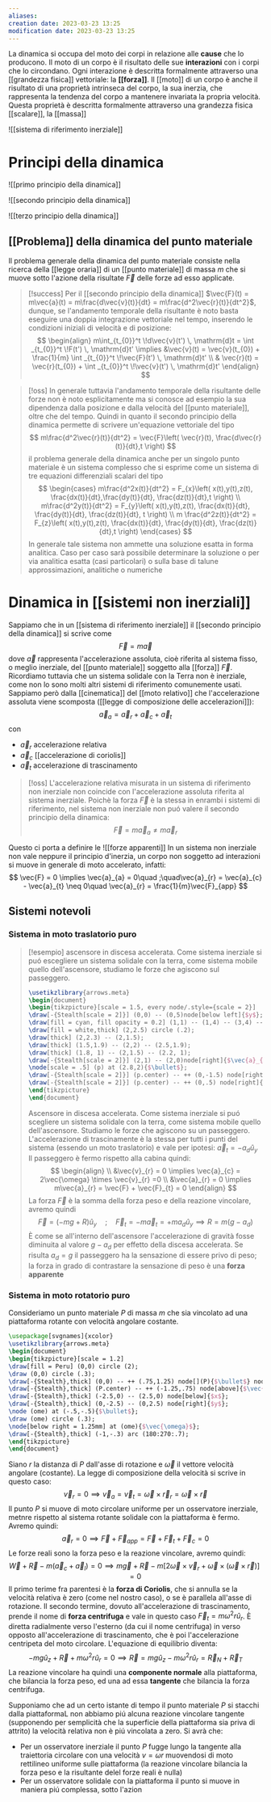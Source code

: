 ```yaml
---
aliases: 
creation date: 2023-03-23 13:25
modification date: 2023-03-23 13:25
---
```


La dinamica si occupa del moto dei corpi in relazione alle **cause** che lo producono. Il moto di un corpo è il risultato delle sue **interazioni** con i corpi che lo circondano.
Ogni interazione è descritta formalmente attraverso una [[grandezza fisica]] vettoriale: la **[[forza]]**. Il [[moto]] di un corpo è anche il risultato di una proprietà intrinseca del corpo, la sua inerzia, che rappresenta la tendenza del corpo a mantenere invariata la propria velocità. Questa proprietà è descritta formalmente attraverso una grandezza fisica [[scalare]], la [[massa]]

![[sistema di riferimento inerziale]]


# Principi della dinamica

![[primo principio della dinamica]]

![[secondo principio della dinamica]]

![[terzo principio della dinamica]]


## [[Problema]] della dinamica del punto materiale
Il problema generale della dinamica del punto materiale consiste nella ricerca della [[legge oraria]] di un [[punto materiale]] di massa $m$ che si muove sotto l'azione della risultate $\vec{F}$ delle forze ad esso applicate.

>[!success]
>Per il [[secondo principio della dinamica]] $\vec{F}(t) = m\vec{a}(t) = m\frac{d\vec{v}(t)}{dt} = m\frac{d^2\vec{r}(t)}{dt^2}$, dunque, se l'andamento temporale della risultante è noto basta eseguire una doppia integrazione vettoriale nel tempo, inserendo le condizioni iniziali di velocità e di posizione:
>$$ \begin{align} 
 m\int_{t_{0}}^t \!d\vec{v}(t') \, \mathrm{d}t = \int _{t_{0}}^t \!F(t') \, \mathrm{d}t' \implies &\vec{v}(t) = \vec{v}(t_{0}) + \frac{1}{m} \int _{t_{0}}^t \!\vec{F}(t') \, \mathrm{d}t'    \\
>& \vec{r}(t) = \vec{r}(t_{0}) + \int _{t_{0}}^t \!\vec{v}(t') \, \mathrm{d}t' 
\end{align} $$

>[!oss]
>In generale tuttavia l'andamento temporale della risultante delle forze non è noto esplicitamente ma si conosce ad esempio la sua dipendenza dalla posizione e dalla velocità del [[punto materiale]], oltre che del tempo.
>Quindi in quanto il secondo principio della dinamica permette di scrivere un'equazione vettoriale del tipo 
>$$
>m\frac{d^2\vec{r}(t)}{dt^2} = \vec{F}\left( \vec{r}(t), \frac{d\vec{r}(t)}{dt},t  \right) 
>$$
>il problema generale della dinamica anche per un singolo punto materiale è un sistema complesso che si esprime come un sistema di tre equazioni differenziali scalari del tipo
> $$ \begin{cases}
>m\frac{d^2x(t)}{dt^2} = F_{x}\left( x(t),y(t),z(t), \frac{dx(t)}{dt},\frac{dy(t)}{dt}, \frac{dz(t)}{dt},t    \right)  \\
>m\frac{d^2y(t)}{dt^2} = F_{y}\left( x(t),y(t),z(t), \frac{dx(t)}{dt}, \frac{dy(t)}{dt}, \frac{dz(t)}{dt}, t    \right) \\
>m \frac{d^2z(t)}{dt^2} = F_{z}\left( x(t),y(t),z(t), \frac{dx(t)}{dt}, \frac{dy(t)}{dt}, \frac{dz(t)}{dt},t    \right) 
>\end{cases} $$
>In generale tale sistema non ammette una soluzione esatta in forma analitica. Caso per caso sarà possibile determinare la soluzione o per via analitica esatta (casi particolari) o sulla base di talune approssimazioni, analitiche o numeriche



# Dinamica in [[sistemi non inerziali]]

Sappiamo che in un [[sistema di riferimento inerziale]] il [[secondo principio della dinamica]] si scrive come
$$
\vec{F} = m\vec{a}
$$
dove $\vec{a}$ rappresenta l'accelerazione assoluta, cioè riferita al sistema fisso, o meglio inerziale, del [[punto materiale]] soggetto alla [[forza]] $\vec{F}$.
Ricordiamo tuttavia che un sistema solidale con la Terra non è inerziale, come non lo sono molti altri sistemi di riferimento comunemente usati. Sappiamo però dalla [[cinematica]] del [[moto relativo]] che l'accelerazione assoluta viene scomposta ([[legge di composizione delle accelerazioni]]):
$$
\vec{a}_{a} = \vec{a}_{r} + \vec{a}_{c} + \vec{a}_{t}
$$
con
- $\vec{a}_{r}$ accelerazione relativa
- $\vec{a}_{c}$ [[accelerazione di coriolis]]
- $\vec{a}_{t}$ accelerazione di trascinamento

>[!oss]
>L'accelerazione relativa misurata in un sistema di riferimento non inerziale non coincide con l'accelerazione assoluta riferita al sistema inerziale. Poichè la forza $\vec{F}$ è la stessa in enrambi i sistemi di riferimento, nel sistema non inerziale non puó valere il secondo principio della dinamica:
>$$ \vec{F} = m\vec{a}_{a} \neq m\vec{a}_{r} $$


Questo ci porta a definire le ![[forze apparenti]]
In un sistema non inerziale non vale neppure il principio d'inerzia, un corpo non soggetto ad interazioni si muove in generale di moto accelerato, infatti:
$$
\vec{F} = 0 \implies \vec{a}_{a} = 0\quad ;\quad\vec{a}_{r} = \vec{a}_{c} - \vec{a}_{t} \neq 0\quad \vec{a}_{r} = \frac{1}{m}\vec{F}_{app}
$$

## Sistemi notevoli

### Sistema in moto traslatorio puro

>[!esempio] ascensore in discesa accelerata.
>Come sistema inerziale si puó escegliere un sistema solidale con la terra, come sistema mobile quello dell'ascensore, studiamo le forze che agiscono sul passeggero.
>
> ```tikz
> \usetikzlibrary{arrows.meta}
>\begin{document}
>\begin{tikzpicture}[scale = 1.5, every node/.style={scale = 2}]
>\draw[-{Stealth[scale = 2]}] (0,0) -- (0,5)node[below left]{$y$}; 
>\draw[fill = cyan, fill opacity = 0.2] (1,1) -- (1,4) -- (3,4) -- (3,1) -- (1,1);
>\draw[fill = white,thick] (2,2.5) circle (.2);
>\draw[thick] (2,2.3) -- (2,1.5);
>\draw[thick] (1.5,1.9) -- (2,2) -- (2.5,1.9);
>\draw[thick] (1.8, 1) -- (2,1.5) -- (2.2, 1);
>\draw[-{Stealth[scale = 2]}] (2,1) -- (2,0)node[right]{$\vec{a}_{d}$};
>\node[scale = .5] (p) at (2.8,2){$\bullet$};
>\draw[-{Stealth[scale = 2]}] (p.center) -- ++ (0,-1.5) node[right]{$m\vec{g}$};
>\draw[-{Stealth[scale = 2]}] (p.center) -- ++ (0,.5) node[right]{$\vec{R}$};
>\end{tikzpicture}
>\end{document}
>```
>
>Ascensore in discesa accelerata. Come sistema inerziale si puó scegliere un sistema solidale con la terra, come sistema mobile quello dell'ascensore. Studiamo le forze che agiscono su un passeggero.
>L'accelerazione di trascinamente è la stessa per tutti i punti del sistema (essendo un moto traslatorio) e vale per ipotesi:
>$\vec{a}_{t} = -a_{d}\hat{u}_{y}$
>Il passeggero è fermo rispetto alla cabina quindi:
>$$ \begin{align} \\
>&\vec{v}_{r} = 0 \implies \vec{a}_{c} = 2\vec{\omega} \times \vec{v}_{r} =0 \\
>&\vec{a}_{r} = 0 \implies m\vec{a}_{r} = \vec{F} + \vec{F}_{t} = 0
>\end{align} $$
>La forza $\vec{F}$ è la somma della forza peso e della reazione vincolare, avremo quindi
>$$ \vec{F} = (-mg + R)\hat{u}_{y}\quad ; \quad \vec{F}_{t} = -m\vec{a}_{t} = +ma_{d}\hat{u}_{y} \implies R=m(g-a_{d}) $$
>È come se all'interno dell'ascensore l'accelerazione di gravità fosse diminuita al valore $g - a_{d}$ per effetto della discesa accelerata. Se risulta $a_{d} = g$ il passeggero ha la sensazione di essere privo di peso; la forza in grado di contrastare la sensazione di peso è una **forza apparente**

### Sistema in moto rotatorio puro
Consideriamo un punto materiale $P$ di massa $m$ che sia vincolato ad una piattaforma rotante con velocità angolare costante.

```tikz
\usepackage[svgnames]{xcolor}
\usetikzlibrary{arrows.meta}
\begin{document}
\begin{tikzpicture}[scale = 1.2]
\draw[fill = Peru] (0,0) circle (2);
\draw (0,0) circle (.3);
\draw[-{Stealth},thick] (0,0) -- ++ (.75,1.25) node[](P){$\bullet$} node[above]{$P$};
\draw[-{Stealth},thick] (P.center) -- ++ (-1.25,.75) node[above]{$\vec{v}_a$};
\draw[-{Stealth},thick] (-2.5,0) -- (2.5,0) node[below]{$x$};
\draw[-{Stealth},thick] (0,-2.5) -- (0,2.5) node[right]{$y$};
\node (ome) at (-.5,-.5){$\bullet$};
\draw (ome) circle (.3);
\node[below right = 1.25mm] at (ome){$\vec{\omega}$};
\draw[-{Stealth},thick] (-1,-.3) arc (180:270:.7);
\end{tikzpicture}
\end{document}
```

Siano $r$ la distanza di $P$ dall'asse di rotazione e $\vec{\omega}$ il vettore velocità angolare (costante). La legge di composizione della velocità si scrive in questo caso:
$$
\vec{v}_{r} = 0 \implies \vec{v}_{a} = \vec{v}_{t} = \vec{\omega} \times \vec{r}_{r} = \vec{\omega} \times \vec{r}
$$
Il punto $P$ si muove di moto circolare uniforme per un osservatore inerziale, metnre rispetto al sistema rotante solidale con la piattaforma è fermo. Avremo quindi:
$$
\vec{a}_{r} = 0 \implies \vec{F} + \vec{F}_{app} = \vec{F} + \vec{F}_{t} + \vec{F}_{c} = 0
$$
Le forze reali sono la forza peso e la reazione vincolare, avremo quindi:
$$ \vec{W} + \vec{R} - m(\vec{a}_{c} + \vec{a}_{l})=0 \implies m\vec{g} + \vec{R} - m[2\vec{\omega} \times \vec{v}_{r} + \vec{\omega} \times (\vec{\omega} \times \vec{r})]=0 $$
Il primo terime fra parentesi è la **forza di Coriolis**, che si annulla se la  velocità relativa è zero (come nel nostro caso), o se è parallela all'asse di rotazione.
Il secondo termine, dovuto all'accelerazione di trascinamento, prende il nome di **forza centrifuga** e vale in questo caso $\vec{F}_{t} = m \omega^2 r \hat{u}_{r}$. È diretta radialmente verso l'esterno (da cui il nome centrifuga) in verso opposto all'accelerazione di trascinamento, che è poi l'accelerazione centripeta del moto circolare.
L'equazione di equilibrio diventa:
$$
-mg\hat{u}_{z} + \vec{R} + m\omega^2 r\hat{u}_{r} = 0 \implies \vec{R} = mg\hat{u}_{z} - m\omega^2r\hat{u}_{r} = \vec{R}_{N} + \vec{R}_{T}
$$
La reazione vincolare ha quindi una **componente normale** alla piattaforma, che bilancia la forza peso, ed una ad essa **tangente** che bilancia la forza centrifuga.

Supponiamo che ad un certo istante di tempo il punto materiale $P$ si stacchi dalla piattaformaL non abbiamo piú alcuna reazione vincolare tangente (supponendo per semplicità che la superficie della piattaforma sia priva di attrito) la velocità relativa non è piú vincolata a zero. Si avrà che:
- Per un osservatore inerziale il punto $P$ fugge lungo la tangente alla traiettoria circolare con una velocità $v = \omega r$ muovendosi di moto rettilineo uniforme sulle piattaforma (la reazione vincolare bilancia la forza peso e la risultante delel forze reali è nulla)
- Per un osservatore solidale con la piattaforma il punto si muove in maniera piú complessa, sotto l'azion